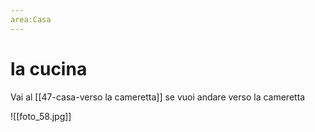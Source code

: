 ```yaml
---
area:Casa
---
```

# la cucina

Vai al [[47-casa-verso la cameretta]] se vuoi andare verso la cameretta

![[foto_58.jpg]]